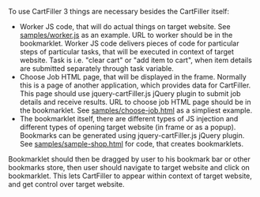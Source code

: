 To use CartFiller 3 things are necessary besides the CartFiller itself: 

  - Worker JS code, that will do actual things on target website. See [samples/worker.js](samples_worker.js.html) as an example. URL to worker should be in the bookmarklet. Worker JS code delivers pieces of code for particular steps of particular tasks, that will be executed in context of target website. Task is i.e. "clear cart" or "add item to cart", when item details are submitted separately through task variable.
  - Choose Job HTML page, that will be displayed in the frame. Normally this is a page of another application, which provides data for CartFiller. This page should use jquery-cartFiller.js jQuery plugin to submit job details and receive results. URL to choose job HTML page should be in the bookmarklet. See [samples/choose-job.html](../samples/choose-job.html) as a simpliest example.
  - The bookmarklet itself, there are different types of JS injection and different types of opening target website (in frame or as a popup). Bookmarks can be generated using jquery-cartFiller.js jQuery plugin. See [samples/sample-shop.html](../samples/sample-shop.html) for code, that creates bookmarklets. 

Bookmarklet should then be dragged by user to his bookmark bar or other bookmarks store, then user should navigate to target website and click on bookmarklet. This lets CartFiller to appear within context of target website, and get control over target website.